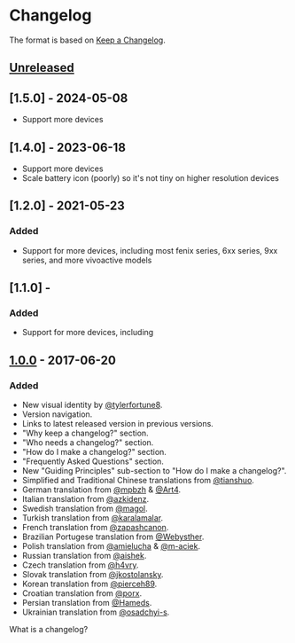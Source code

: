 # Changelog

The format is based on [Keep a Changelog](https://keepachangelog.com/en/1.0.0/).

## [Unreleased]

## [1.5.0] - 2024-05-08

- Support more devices

## [1.4.0] - 2023-06-18

- Support more devices
- Scale battery icon (poorly) so it's not tiny on higher resolution devices

## [1.2.0] - 2021-05-23

### Added

- Support for more devices, including most fenix series, 6xx series, 9xx series,
  and more vivoactive models

## [1.1.0] -

### Added

- Support for more devices, including

## [1.0.0] - 2017-06-20

### Added

- New visual identity by [@tylerfortune8](https://github.com/tylerfortune8).
- Version navigation.
- Links to latest released version in previous versions.
- "Why keep a changelog?" section.
- "Who needs a changelog?" section.
- "How do I make a changelog?" section.
- "Frequently Asked Questions" section.
- New "Guiding Principles" sub-section to "How do I make a changelog?".
- Simplified and Traditional Chinese translations from
  [@tianshuo](https://github.com/tianshuo).
- German translation from [@mpbzh](https://github.com/mpbzh) &
  [@Art4](https://github.com/Art4).
- Italian translation from [@azkidenz](https://github.com/azkidenz).
- Swedish translation from [@magol](https://github.com/magol).
- Turkish translation from [@karalamalar](https://github.com/karalamalar).
- French translation from [@zapashcanon](https://github.com/zapashcanon).
- Brazilian Portugese translation from
  [@Webysther](https://github.com/Webysther).
- Polish translation from [@amielucha](https://github.com/amielucha) &
  [@m-aciek](https://github.com/m-aciek).
- Russian translation from [@aishek](https://github.com/aishek).
- Czech translation from [@h4vry](https://github.com/h4vry).
- Slovak translation from [@jkostolansky](https://github.com/jkostolansky).
- Korean translation from [@pierceh89](https://github.com/pierceh89).
- Croatian translation from [@porx](https://github.com/porx).
- Persian translation from [@Hameds](https://github.com/Hameds).
- Ukrainian translation from [@osadchyi-s](https://github.com/osadchyi-s).

[unreleased]:
  https://github.com/olivierlacan/keep-a-changelog/compare/v1.0.0...HEAD
[1.0.0]:
  https://github.com/olivierlacan/keep-a-changelog/compare/v0.3.0...v1.0.0
[0.3.0]:
  https://github.com/olivierlacan/keep-a-changelog/compare/v0.2.0...v0.3.0
[0.2.0]:
  https://github.com/olivierlacan/keep-a-changelog/compare/v0.1.0...v0.2.0
[0.1.0]:
  https://github.com/olivierlacan/keep-a-changelog/compare/v0.0.8...v0.1.0
[0.0.8]:
  https://github.com/olivierlacan/keep-a-changelog/compare/v0.0.7...v0.0.8
[0.0.7]:
  https://github.com/olivierlacan/keep-a-changelog/compare/v0.0.6...v0.0.7
[0.0.6]:
  https://github.com/olivierlacan/keep-a-changelog/compare/v0.0.5...v0.0.6
[0.0.5]:
  https://github.com/olivierlacan/keep-a-changelog/compare/v0.0.4...v0.0.5
[0.0.4]:
  https://github.com/olivierlacan/keep-a-changelog/compare/v0.0.3...v0.0.4
[0.0.3]:
  https://github.com/olivierlacan/keep-a-changelog/compare/v0.0.2...v0.0.3
[0.0.2]:
  https://github.com/olivierlacan/keep-a-changelog/compare/v0.0.1...v0.0.2

What is a changelog?
